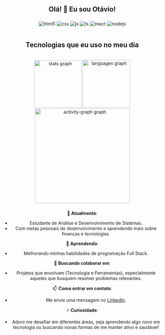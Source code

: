 <div align="center">
  
## Olá! 👋 Eu sou Otávio!

###
<div align="center">
<div style="display: inline_block">
  <img align="center" alt="html5" src="https://img.shields.io/badge/HTML5-E34F26?style=for-the-badge&logo=html5&logoColor=white" />
  <img align="center" alt="css" src="https://img.shields.io/badge/CSS3-1572B6?style=for-the-badge&logo=css3&logoColor=white" />
  <img align="center" alt="js" src="https://img.shields.io/badge/JavaScript-F7DF1E?style=for-the-badge&logo=javascript&logoColor=black" />
  <img align="center" alt="ts" src="https://img.shields.io/badge/TypeScript-007ACC?style=for-the-badge&logo=typescript&logoColor=white" />
  <img align="center" alt="react" src="https://img.shields.io/badge/React-20232A?style=for-the-badge&logo=react&logoColor=61DAFB" />
  <img align="center" alt="nodejs" src="https://img.shields.io/badge/Node.js-43853D?style=for-the-badge&logo=node.js&logoColor=white" />
</div><br/>

## Tecnologias que eu uso no meu dia

<br clear="both">

<div align="center">
  <img src="https://github-readme-stats.vercel.app/api?username=OtavioAdsBr&hide_title=false&hide_rank=false&show_icons=true&include_all_commits=true&count_private=true&disable_animations=false&theme=dracula&locale=en&hide_border=false&order=1" height="150" alt="stats graph"  />
  <img src="https://github-readme-stats.vercel.app/api/top-langs?username=OtavioAdsBr&locale=en&hide_title=false&layout=compact&card_width=320&langs_count=5&theme=dracula&hide_border=false&order=2" height="151" alt="languages graph"  />
  <img src="https://github-readme-activity-graph.vercel.app/graph?username=OtavioAdsBr&radius=16&theme=dracula&area=true&order=5" height="300" alt="activity-graph graph"  />
</div>

###

🔭 **Atualmente**:  
- Estudante de Análise e Desenvolvimento de Sistemas.  
- Com metas pessoais de desenvolvimento e aprendendo mais sobre finanças e tecnologias.  

🌱 **Aprendendo**:  
- Melhorando minhas habilidades de programação Full Stack.  

👯 **Buscando colaborar em**:  
- Projetos que envolvam (Tecnologia e Ferramentas), especialmente aqueles que busquem resolver problemas relevantes.

📫 **Como entrar em contato**:  
- Me envie uma mensagem no [LinkedIn](https://linkedin.com/in/otaviovinicius05).

⚡ **Curiosidade**:  
- Adoro me desafiar em diferentes áreas, seja aprendendo algo novo em tecnologia ou buscando novas formas de me manter ativo e saudável!

